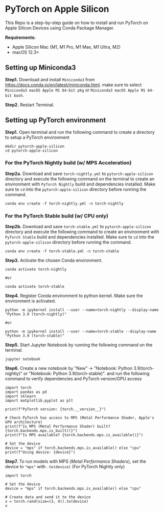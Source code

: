 # PyTorch on Apple Silicon

This Repo is a step-by-step guide on how to install and run PyTorch on Apple Silicon Devices using Conda Package Manager.

**Requirements:**
  - Apple Silicon Mac (M1, M1 Pro, M1 Max, M1 Ultra, M2)
  - macOS 12.3+

## Setting up Miniconda3
**Step1.** Download and install `Miniconda3` from https://docs.conda.io/en/latest/miniconda.html. make sure to select `Miniconda3 macOS Apple M1 64-bit pkg` or `Miniconda3 macOS Apple M1 64-bit bash`. 

**Step2.** Restart Terminal.

## Setting up PyTorch environment
**Step1.** Open terminal and run the following command to create a directory to setup a PyTorch environment
```
mkdir pytorch-apple-silicon
cd pytorch-apple-silicon
```
### For the PyTorch Nightly build (w/ MPS Acceleration)
**Step2a.** Download and save `torch-nightly.yml` to `pytorch-apple-silicon` directory and execute the following command on the terminal to create an environment with `PyTorch Nightly` build and dependencies installed. Make sure to `cd` into the `pytorch-apple-silicon` directory before running the command.
```
conda env create -f torch-nightly.yml -n torch-nightly
```

### For the PyTorch Stable build (w/ CPU only)
**Step2b.** Download and save `torch-stable.yml` to `pytorch-apple-silicon` directory and execute the following command to create an environment with `PyTorch Stable` build and dependencies installed. Make sure to `cd` into the `pytorch-apple-silicon` directory before running the command.

```
conda env create -f torch-stable.yml -n torch-stable
```

**Step3.** Activate the chosen Conda environment.
```
conda activate torch-nightly

#or

conda activate torch-stable
```
**Step4.** Register Conda environment to python kernel. Make sure the environment is activated.
```
python -m ipykernel install --user --name=torch-nightly --display-name "Python 3.9 (torch-nightly)"

#or

python -m ipykernel install --user --name=torch-stable --display-name "Python 3.9 (torch-stable)"
```
**Step5.** Start Jupyter Notebook by running the following command on the terminal.
```
jupyter notebook
```
**Step6.** Create a new notebook by "New" -> "Notebook: Python 3.9(torch-nightly)" or "Notebook: Python 3.9(torch-stable)". and run the following command to verify dependencies and PyTorch version/GPU access
```
import torch
import pandas as pd
import sklearn
import matplotlib.pyplot as plt

print(f"PyTorch version: {torch.__version__}")

# Check PyTorch has access to MPS (Metal Performance Shader, Apple's GPU architecture)
print(f"Is MPS (Metal Performance Shader) built? {torch.backends.mps.is_built()}")
print(f"Is MPS available? {torch.backends.mps.is_available()}")

# Set the device      
device = "mps" if torch.backends.mps.is_available() else "cpu"
print(f"Using device: {device}")
```
**Step7.** To run models with MPS (*Metal Performance Shaders*), set the device to `"mps"` with `.to(device)` (For PyTorch Nightly only)
```
import torch

# Set the device
device = "mps" if torch.backends.mps.is_available() else "cpu"

# Create data and send it to the device
x = torch.rand(size=(3, 4)).to(device)
x
```



